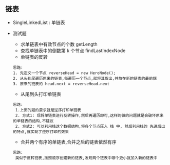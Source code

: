 ## 链表

- SingleLinkedList : 单链表

- 测试题

  -  求单链表中有效节点的个数  getLength
  -  查找单链表中的倒数第 k 个节点  findLastIndexNode
  -  单链表的反转 
    ```
  思路:
  1. 先定义一个节点 reverseHead = new HeroNode();
  2. 从头到尾遍历原来的链表,每遍历一个节点,就将其取出,并放在新的链表的最前端
  3. 原来的链表的 head.next = reverseHead.next
    ```
  -  从尾到头打印单链表
  ```
  思路:
   1.上面的题的要求就是逆序打印单链表
   2. 方式1: 现将单链表进行反转操作,然后再遍历即可,这样的做的问题就是会破坏原来的单链表的结构,不建议
   2. 方式2: 可以利用栈这个数据结构,将各个节点压入 栈 中, 然后利用栈的 先进后出 的特点,就实现了逆序打印的效果
  ```
  -  合并两个有序的单链表,合并之后的链表依然有序
  ```
  思路:
   类似于反转链表,按照顺序创建新的链表,发现两个链表中哪个更小就加入新的链表中
```
